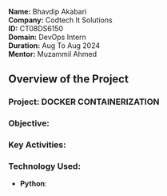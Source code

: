 **Name:** Bhavdip Akabari  
**Company:** Codtech It Solutions  
**ID:** CT08DS6150  
**Domain:** DevOps Intern  
**Duration:** Aug To Aug 2024  
**Mentor:** Muzammil Ahmed  

## Overview of the Project

### Project: DOCKER CONTAINERIZATION

### Objective: 

### Key Activities: 

### Technology Used: 
- **Python**:
